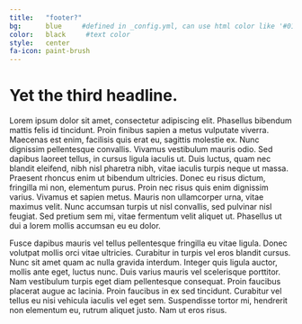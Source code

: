 ```yaml
---
title:   "footer?"
bg:      blue     #defined in _config.yml, can use html color like '#010101'
color:   black     #text color
style:   center
fa-icon: paint-brush
---
```


# Yet the third headline.

Lorem ipsum dolor sit amet, consectetur adipiscing elit. Phasellus bibendum mattis felis id tincidunt. Proin finibus sapien a metus vulputate viverra. Maecenas est enim, facilisis quis erat eu, sagittis molestie ex. Nunc dignissim pellentesque convallis. Vivamus vestibulum mauris odio. Sed dapibus laoreet tellus, in cursus ligula iaculis ut. Duis luctus, quam nec blandit eleifend, nibh nisl pharetra nibh, vitae iaculis turpis neque ut massa. Praesent rhoncus enim ut bibendum ultricies. Donec eu risus dictum, fringilla mi non, elementum purus. Proin nec risus quis enim dignissim varius. Vivamus et sapien metus. Mauris non ullamcorper urna, vitae maximus velit. Nunc accumsan turpis ut nisl convallis, sed pulvinar nisl feugiat. Sed pretium sem mi, vitae fermentum velit aliquet ut. Phasellus ut dui a lorem mollis accumsan eu eu dolor.

Fusce dapibus mauris vel tellus pellentesque fringilla eu vitae ligula. Donec volutpat mollis orci vitae ultricies. Curabitur in turpis vel eros blandit cursus. Nunc sit amet quam ac nulla gravida interdum. Integer quis ligula auctor, mollis ante eget, luctus nunc. Duis varius mauris vel scelerisque porttitor. Nam vestibulum turpis eget diam pellentesque consequat. Proin faucibus placerat augue ac lacinia. Proin faucibus in ex sed tincidunt. Curabitur vel tellus eu nisi vehicula iaculis vel eget sem. Suspendisse tortor mi, hendrerit non elementum eu, rutrum aliquet justo. Nam ut eros risus.

